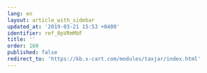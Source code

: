 ```yaml
---
lang: en
layout: article_with_sidebar
updated_at: '2019-03-21 15:53 +0400'
identifier: ref_0pVRmMbF
title: ''
order: 160
published: false
redirect_to: 'https://kb.x-cart.com/modules/taxjar/index.html'
---
```

